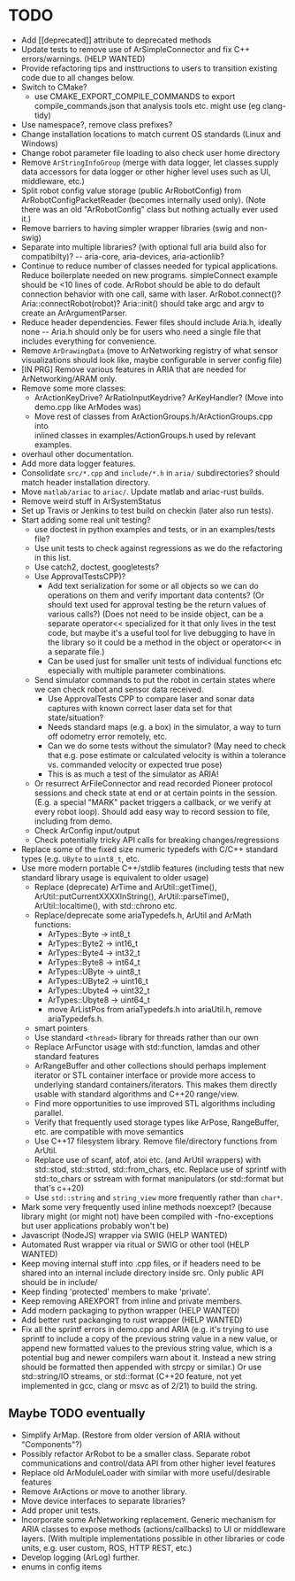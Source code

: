 
TODO
====

* Add [[deprecated]] attribute to deprecated methods
* Update tests to remove use of ArSimpleConnector and fix C++ errors/warnings.  (HELP WANTED)
* Provide refactoring tips and insttructions to users to transition existing
  code due to all changes below.
* Switch to CMake?
  * use CMAKE_EXPORT_COMPILE_COMMANDS to export compile_commands.json that analysis tools etc. might use (eg clang-tidy)
* Use namespace?, remove class prefixes? 
* Change installation locations to match current OS standards (Linux and
  Windows)
* Change robot parameter file loading to also check user home directory 
* Remove `ArStringInfoGroup` (merge with data logger, let classes
  supply data accessors for data logger or other higher level uses 
  such as UI, middleware, etc.)
* Split robot config value storage (public ArRobotConfig) from
  ArRobotConfigPacketReader (becomes internally used only). (Note there was an 
  old "ArRobotConfig" class but nothing actually ever used it.) 
* Remove barriers to having simpler wrapper libraries (swig and non-swig)
* Separate into multiple libraries? (with optional full aria build also for
  compatibilty)?  -- aria-core, aria-devices, aria-actionlib? 
* Continue to reduce number of classes needed for typical applications.
  Reduce boilerplate needed on new programs. simpleConnect example should be <10
  lines of code.  ArRobot should be able to do default connection behavior
  with one call, same with laser.  ArRobot.connect()? Aria::connectRobot(robot)?
  Aria::init() should take argc and argv to create an ArArgumentParser.
* Reduce header dependencies. Fewer files should include Aria.h, ideally none -- 
  Aria.h should only be for users who need a single file that includes
  everything for convenience.
* Remove `ArDrawingData` (move to ArNetworking registry of what sensor
  visualizations should look like, maybe configurable in server config file)
* [IN PRG] Remove various features in ARIA that are needed for ArNetworking/ARAM only.
* Remove some more classes:
  * ArActionKeyDrive? ArRatioInputKeydrive? ArKeyHandler? (Move into demo.cpp like ArModes was)
  * Move rest of classes from ArActionGroups.h/ArActionGroups.cpp into  
     inlined classes in examples/ActionGroups.h used by relevant examples.
* overhaul other documentation.  
* Add more data logger features.
* Consolidate `src/*.cpp` and `include/*.h` in `aria/` subdirectories? should
  match header installation directory.  
* Move `matlab/ariac` to `ariac/`. Update matlab and ariac-rust builds.
* Remove weird stuff in ArSystemStatus
* Set up Travis or Jenkins to test build on checkin (later also run tests).
* Start adding some real unit testing?
  * use doctest in python examples and tests, or in an examples/tests file?
  * Use unit tests to check against regressions as we do the refactoring in this
    list.
  * Use catch2, doctest, googletests?
  * Use ApprovalTestsCPP)?
    * Add text serialization for some or all objects so we can do operations on
      them and verify important data contents?  (Or should text used for
      approval testing be the return values of various calls?)
      (Does not need to be inside object, can be a separate operator<<
      specialized for it that only lives in the test code, but maybe it's a useful
      tool for live debugging to have in the library so it could be a method in
      the object or operator<< in a separate file.)
    * Can be used just for smaller unit tests of individual functions etc
      especially with multiple parameter combinations.
  * Send simulator commands to put the robot in certain states where we can
    check robot and sensor data received.
    * Use ApprovalTests CPP to compare laser and sonar data captures with known correct
      laser data set for that state/situation?
    * Needs standard maps (e.g. a box) in the simulator, a way to turn off
      odometry error remotely, etc.
    * Can we do some tests without the simulator? (May need to check that e.g.
      pose estimate or calculated velocity is within a tolerance vs. commanded
      velocity or expected true pose)
    * This is as much a test of the simulator as ARIA! 
  * Or resurrect ArFileConnector and read recorded Pioneer protocol sessions and
      check state at end or at certain points in the session.  (E.g. a special 
      "MARK" packet triggers a callback, or we verify at every robot loop).
      Should add easy way to record session to file, including from demo. 
  * Check ArConfig input/output
  * Check potentially tricky API calls for breaking changes/regressions
* Replace some of the fixed size numeric typedefs with C/C++ standard types
  (e.g. `UByte` to `uint8_t`, etc.
* Use more modern portable C++/stdlib features (including tests that new standard library usage is equivalent to older usage)
  * Replace (deprecate) ArTime and ArUtil::getTime(), ArUtil::putCurrentXXXXInString(), ArUtil::parseTime(), ArUtil::localtime(),  with std::chrono etc.
  * Replace/deprecate some ariaTypedefs.h, ArUtil and ArMath functions:
    * ArTypes::Byte -> int8_t
    * ArTypes::Byte2 -> int16_t
    * ArTypes::Byte4 -> int32_t
    * ArTypes::Byte8 -> int64_t
    * ArTypes::UByte -> uint8_t
    * ArTypes::UByte2 -> uint16_t
    * ArTypes::Ubyte4 -> uint32_t
    * ArTypes::Ubyte8 -> uint64_t
    * move ArListPos from ariaTypedefs.h into ariaUtil.h, remove ariaTypedefs.h.
  * smart pointers
  * Use standard `<thread>` library for threads rather than our own
  * Replace ArFunctor usage with std::function, lamdas and other standard features
  * ArRangeBuffer and other collections should perhaps implement iterator or STL container
    interface or provide more access to underlying standard containers/iterators. This makes them directly usable with standard algorithms and C++20 range/view.
  * Find more opportunities to use improved STL algorithms including parallel.
  * Verify that frequently used storage types like ArPose, RangeBuffer, etc. are compatible with move semantics
  * Use C++17 filesystem library. Remove file/directory functions from ArUtil.  
  * Replace use of scanf, atof, atoi etc. (and ArUtil wrappers) with
    std::stod, std::strtod, std::from_chars, etc.  Replace use of sprintf with std::to_chars or sstream with format manipulators (or std::format but that's c++20)
  * Use `std::string` and `string_view` more frequently rather than `char*`.
* Mark some very frequently used inline methods noexcept? (because library might (or might not) have been compiled with -fno-exceptions but user applications probably won't be)
* Javascript (NodeJS) wrapper via SWIG (HELP WANTED)
* Automated Rust wrapper via ritual or SWIG or other tool (HELP WANTED)
* Keep moving internal stuff into .cpp files, or if headers need to be shared
  into an internal include directory inside src.  Only public API should be in
  include/
* Keep finding 'protected' members to make 'private'.  
* Keep removing AREXPORT from inline and private members.
* Add modern packaging to python wrapper (HELP WANTED)
* Add better rust packanging to rust wrapper (HELP WANTED)
* Fix all the sprintf errors in demo.cpp and ARIA (e.g. it's trying to use sprintf to include
  a copy of the previous string value in a new value, or append new formatted
  values to the previous string value, which is a potential bug
  and newer compilers warn about it. Instead a new string should be formatted
  then appended with strcpy or similar.) Or use std::string/IO streams, or
  std::format (C++20 feature, not yet implemented in gcc, clang or msvc as of
  2/21) to build the string. 
 

Maybe TODO eventually
----------

* Simplify ArMap.  (Restore from older version of ARIA without "Components"?)
* Possibly refactor ArRobot to be a smaller class. Separate robot communications
  and control/data API from other higher level features
* Replace old ArModuleLoader with similar with more useful/desirable features
* Remove ArActions or move to another library.
* Move device interfaces to separate libraries?
* Add proper unit tests.
* Incorporate some ArNetworking replacement.  Generic mechanism for ARIA classes
  to expose methods (actions/callbacks) to UI or middleware layers.  (With multiple
  implementations possible in other libraries or code units, e.g. user custom, ROS, HTTP REST, etc.)
* Develop logging (ArLog) further.
* enums in config items


